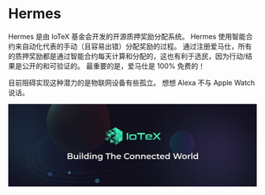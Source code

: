 # Hermes

Hermes 是由 IoTeX 基金会开发的开源质押奖励分配系统。 Hermes 使用智能合约来自动化代表的手动（且容易出错）分配奖励的过程。 通过注册爱马仕，所有的质押奖励都是通过智能合约每天计算和分配的，这也有利于选民，因为行动/结果是公开的和可验证的。 最重要的是，爱马仕是 100% 免费的！

目前阻碍实现这种潜力的是物联网设备有些孤立。 想想 Alexa 不与 Apple Watch 说话。

![1080x360](1080x360.jpg)
